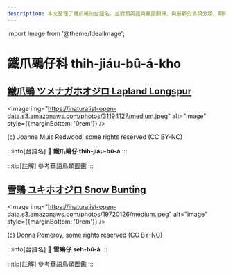 ```yaml
---
description: 本文整理了鐵爪鵐的台語名，並對照英語與華語翻譯，與最新的鳥類分類，期待能夠供未來的台語鳥類圖鑑當作參考
---
```


import Image from '@theme/IdealImage';

# 鐵爪鵐仔科 thih-jiáu-bû-á-kho

## [鐵爪鵐 ツメナガホオジロ Lapland Longspur](https://ebird.org/species/laplon)

<Image img="https://inaturalist-open-data.s3.amazonaws.com/photos/31194127/medium.jpeg" alt="image" style={{marginBottom: '0rem'}} />

<p className="image-caption">
(c) Joanne Muis Redwood, some rights reserved (CC BY-NC)
</p>

:::info[台語名]
🎯 **鐵爪鵐仔 thih-jiáu-bû-á**
:::

:::tip[註解]
參考華語鳥類圖鑑
:::

## [雪鵐 ユキホオジロ Snow Bunting](https://ebird.org/species/snobun)

<Image img="https://inaturalist-open-data.s3.amazonaws.com/photos/19720126/medium.jpeg" alt="image" style={{marginBottom: '0rem'}} />

<p className="image-caption">
(c) Donna Pomeroy, some rights reserved (CC BY-NC)
</p>

:::info[台語名]
🎯 **雪鵐仔 seh-bû-á**
:::

:::tip[註解]
參考華語鳥類圖鑑
:::
